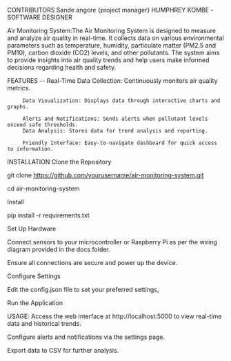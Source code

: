 CONTRIBUTORS
Sande angore {project manager}
HUMPHREY KOMBE -SOFTWARE DESIGNER


Air Monitoring System:The Air Monitoring System is designed to measure and analyze air quality in real-time. It collects data on various environmental parameters such as temperature, humidity, particulate matter (PM2.5 and PM10), carbon dioxide (CO2) levels, and other pollutants. The system aims to provide insights into air quality trends and help users make informed decisions regarding health and safety.


FEATURES --
Real-Time Data Collection: Continuously monitors air quality metrics.
         
         Data Visualization: Displays data through interactive charts and graphs.
         
         Alerts and Notifications: Sends alerts when pollutant levels exceed safe thresholds.
         Data Analysis: Stores data for trend analysis and reporting.
         
         Friendly Interface: Easy-to-navigate dashboard for quick access to information.


INSTALLATION
Clone the Repository

git clone https://github.com/yourusername/air-monitoring-system.git

cd air-monitoring-system

Install

pip install -r requirements.txt

Set Up Hardware

Connect sensors to your microcontroller or Raspberry Pi as per the wiring diagram provided in the docs folder.

Ensure all connections are secure and power up the device.

Configure Settings

Edit the config.json file to set your preferred settings, 

Run the Application

USAGE:
Access the web interface at http://localhost:5000 to view real-time data and historical trends.

Configure alerts and notifications via the settings page.

Export data to CSV for further analysis.



